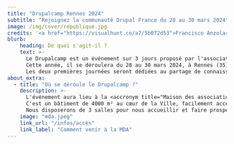 ```yaml
---
title: "Drupalcamp Rennes 2024"
subtitle: "Rejoignez la communauté Drupal France du 28 au 30 mars 2024"
image: /img/cover/republique.jpg
credits: '<a href="https://visualhunt.co/a7/5b072d53">Francisco Anzola</a> on <a href="https://visualhunt.com/re10/392aa3ce">Visualhunt.com</a>'
blurb:
    heading: De quoi s'agit-il ?
    text: >-
      Le Drupalcamp est un événement sur 3 jours proposé par l'association Drupal France et francophonie.
      Cette année, il se déroulera du 28 au 30 mars 2024, à Rennes (35).
      Les deux premières journées seront dédiées au partage de connaissances via des conférences et la troisième journée sera orientée contribution.
about_extra:
  - title: "Où se déroule le Drupalcamp ?"
    description: >-
      L'événement aura lieu à la <accronym title="Maison des associations">MDA</accronym> de Rennes.
      C'est un bâtiment de 4000 m² au cœur de la Ville, facilement accessible (proximité gare et métro) et dédié aux associations.
      Nous disposerons de 3 salles pour nous accueillir et faire prospérer le chaleureux esprit communautaire qui nous caractérise.
    image: "mda.jpeg"
    link_url: "/infos/accès"
    link_label: "Comment venir à la MDA"
---
```


